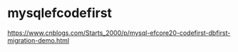 # mysqlefcodefirst
https://www.cnblogs.com/Starts_2000/p/mysql-efcore20-codefirst-dbfirst-migration-demo.html


